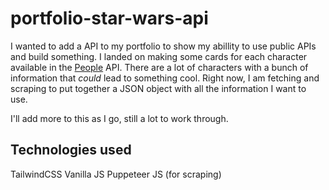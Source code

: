 # portfolio-star-wars-api

I wanted to add a API to my portfolio to show my abillity to use public APIs and build something.  I landed on making some cards for each character available in the [People](https://swapi.dev/api/people/) API.  There are a lot of characters with a bunch of information that _could_ lead to something cool.  Right now, I am fetching and scraping to put together a JSON object with all the information I want to use.

I'll add more to this as I go, still a lot to work through.

## Technologies used
TailwindCSS
Vanilla JS
Puppeteer JS (for scraping)
